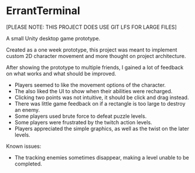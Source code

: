 # ErrantTerminal
[PLEASE NOTE: THIS PROJECT DOES USE GIT LFS FOR LARGE FILES]

A small Unity desktop game prototype.

Created as a one week prototype, this project was meant to implement
custom 2D character movement and more thought on project architecture.

After showing the prototype to multiple friends, I gained a lot of feedback 
on what works and what should be improved.

- Players seemed to like the movement options of the character.
- The also liked the UI to show when their abilities were recharged.
- Clicking two points was not intuitive, it should be click and drag instead.
- There was little game feedback on if a rectangle is too large to destroy an enemy.
- Some players used brute force to defeat puzzle levels.
- Some players were frustrated by the twitch action levels.
- Players appreciated the simple graphics, as well as the twist on the later levels.

Known issues:
- The tracking enemies sometimes disappear, making a level unable to be completed.